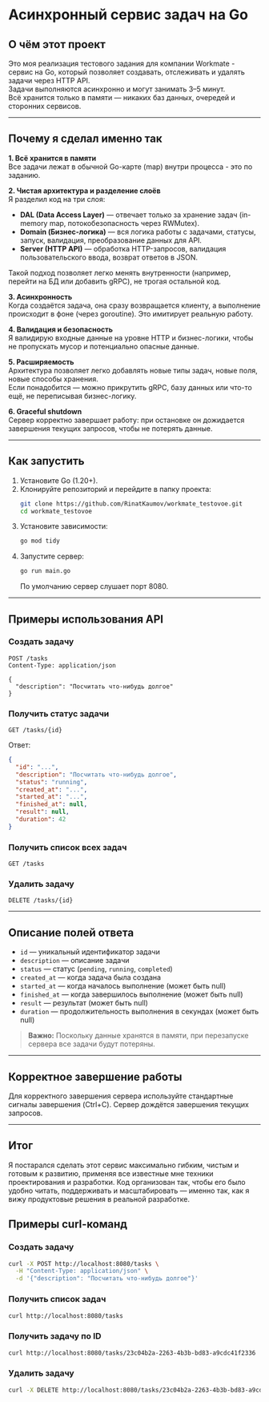 # Асинхронный сервис задач на Go

## О чём этот проект

Это моя реализация тестового задания для компании Workmate - сервис на Go, который позволяет создавать, отслеживать и удалять задачи через HTTP API.  
Задачи выполняются асинхронно и могут занимать 3–5 минут.  
Всё хранится только в памяти — никаких баз данных, очередей и сторонних сервисов.

---

## Почему я сделал именно так

**1. Всё хранится в памяти**  
Все задачи лежат в обычной Go-карте (map) внутри процесса - это по заданию.

**2. Чистая архитектура и разделение слоёв**  
Я разделил код на три слоя:
- **DAL (Data Access Layer)** — отвечает только за хранение задач (in-memory map, потокобезопасность через RWMutex).
- **Domain (Бизнес-логика)** — вся логика работы с задачами, статусы, запуск, валидация, преобразование данных для API.
- **Server (HTTP API)** — обработка HTTP-запросов, валидация пользовательского ввода, возврат ответов в JSON.

Такой подход позволяет легко менять внутренности (например, перейти на БД или добавить gRPC), не трогая остальной код.

**3. Асинхронность**  
Когда создаётся задача, она сразу возвращается клиенту, а выполнение происходит в фоне (через goroutine). Это имитирует реальную работу.

**4. Валидация и безопасность**  
Я валидирую входные данные на уровне HTTP и бизнес-логики, чтобы не пропускать мусор и потенциально опасные данные.

**5. Расширяемость**  
Архитектура позволяет легко добавлять новые типы задач, новые поля, новые способы хранения.  
Если понадобится — можно прикрутить gRPC, базу данных или что-то ещё, не переписывая бизнес-логику.

**6. Graceful shutdown**  
Сервер корректно завершает работу: при остановке он дожидается завершения текущих запросов, чтобы не потерять данные.

---

## Как запустить

1. Установите Go (1.20+).
2. Клонируйте репозиторий и перейдите в папку проекта:
   ```sh
   git clone https://github.com/RinatKaumov/workmate_testovoe.git
   cd workmate_testovoe
   ```
3. Установите зависимости:
   ```sh
   go mod tidy
   ```
4. Запустите сервер:
   ```sh
   go run main.go
   ```
   По умолчанию сервер слушает порт 8080.

---

## Примеры использования API

### Создать задачу
```http
POST /tasks
Content-Type: application/json

{
  "description": "Посчитать что-нибудь долгое"
}
```

### Получить статус задачи
```http
GET /tasks/{id}
```
Ответ:
```json
{
  "id": "...",
  "description": "Посчитать что-нибудь долгое",
  "status": "running",
  "created_at": "...",
  "started_at": "...",
  "finished_at": null,
  "result": null,
  "duration": 42
}
```

### Получить список всех задач
```http
GET /tasks
```

### Удалить задачу
```http
DELETE /tasks/{id}
```

---

## Описание полей ответа
- `id` — уникальный идентификатор задачи
- `description` — описание задачи
- `status` — статус (`pending`, `running`, `completed`)
- `created_at` — когда задача была создана
- `started_at` — когда началось выполнение (может быть null)
- `finished_at` — когда завершилось выполнение (может быть null)
- `result` — результат (может быть null)
- `duration` — продолжительность выполнения в секундах (может быть null)

> **Важно:** Поскольку данные хранятся в памяти, при перезапуске сервера все задачи будут потеряны.

---

## Корректное завершение работы
Для корректного завершения сервера используйте стандартные сигналы завершения (Ctrl+C). Сервер дождётся завершения текущих запросов.

---

## Итог

Я постарался сделать этот сервис максимально гибким, чистым и готовым к развитию, применяя все известные мне техники проектирования и разработки. Код организован так, чтобы его было удобно читать, поддерживать и масштабировать — именно так, как я вижу продуктовые решения в реальной разработке.

## Примеры curl-команд

### Создать задачу
```bash
curl -X POST http://localhost:8080/tasks \
  -H "Content-Type: application/json" \
  -d '{"description": "Посчитать что-нибудь долгое"}'
```

### Получить список задач
```bash
curl http://localhost:8080/tasks
```

### Получить задачу по ID
```bash
curl http://localhost:8080/tasks/23c04b2a-2263-4b3b-bd83-a9cdc41f2336
```

### Удалить задачу
```bash
curl -X DELETE http://localhost:8080/tasks/23c04b2a-2263-4b3b-bd83-a9cdc41f2336
```